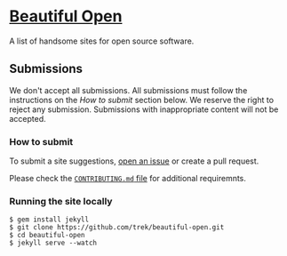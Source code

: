 # [Beautiful Open](http://beautifulopen.com)

A list of handsome sites for open source software.

## Submissions
We don't accept all submissions.  All submissions must follow the instructions
on the *How to submit* section below. We reserve the right to reject any
submission. Submissions with inappropriate content will not be accepted.

### How to submit
To submit a site suggestions, [open an issue](https://github.com/trek/beautiful-open/issues/new)
or create a pull request.

Please check the [`CONTRIBUTING.md` file](./CONTRIBUTING.md) for additional requiremnts.

### Running the site locally
```
$ gem install jekyll
$ git clone https://github.com/trek/beautiful-open.git
$ cd beautiful-open
$ jekyll serve --watch
```

